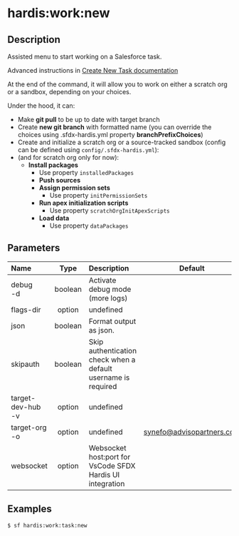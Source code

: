 <!-- This file has been generated with command 'sf hardis:doc:plugin:generate'. Please do not update it manually or it may be overwritten -->
# hardis:work:new

## Description

Assisted menu to start working on a Salesforce task.

Advanced instructions in [Create New Task documentation](https://sfdx-hardis.cloudity.com/salesforce-ci-cd-create-new-task/)

At the end of the command, it will allow you to work on either a scratch org or a sandbox, depending on your choices.

Under the hood, it can:

- Make **git pull** to be up to date with target branch
- Create **new git branch** with formatted name (you can override the choices using .sfdx-hardis.yml property **branchPrefixChoices**)
- Create and initialize a scratch org or a source-tracked sandbox (config can be defined using `config/.sfdx-hardis.yml`):
- (and for scratch org only for now):
  - **Install packages**
      - Use property `installedPackages`
    - **Push sources**
    - **Assign permission sets**
      - Use property `initPermissionSets`
    - **Run apex initialization scripts**
      - Use property `scratchOrgInitApexScripts`
    - **Load data**
      - Use property `dataPackages`


## Parameters

|Name|Type|Description|Default|Required|Options|
|:---|:--:|:----------|:-----:|:------:|:-----:|
|debug<br/>-d|boolean|Activate debug mode (more logs)||||
|flags-dir|option|undefined||||
|json|boolean|Format output as json.||||
|skipauth|boolean|Skip authentication check when a default username is required||||
|target-dev-hub<br/>-v|option|undefined||||
|target-org<br/>-o|option|undefined|synefo@advisopartners.com|||
|websocket|option|Websocket host:port for VsCode SFDX Hardis UI integration||||

## Examples

```shell
$ sf hardis:work:task:new
```


